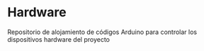 # Hardware
Repositorio de alojamiento de códigos Arduino para controlar los dispositivos hardware del proyecto
